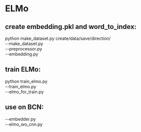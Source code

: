 # ELMo
## create embedding.pkl and word_to_index:
python make_dataset.py create/data/save/direction/  
--make_dataset.py  
--preprocessor.py  
--embedding.py  

## train ELMo:
python train_elmo.py  
--train_elmo.py  
--elmo_for_train.py  

## use on BCN:
--embedder.py  
--elmo_wo_cnn.py


